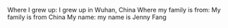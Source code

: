 Where I grew up: I grew up in Wuhan, China
Where my family is from: My family is from China
My name: my name is Jenny Fang